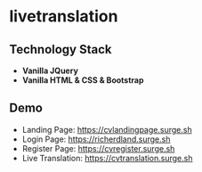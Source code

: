 # livetranslation

## Technology Stack

- **Vanilla JQuery**
- **Vanilla HTML & CSS & Bootstrap**

## Demo
- Landing Page: https://cvlandingpage.surge.sh
- Login Page: https://richerdland.surge.sh
- Register Page: https://cvregister.surge.sh
- Live Translation: https://cvtranslation.surge.sh
